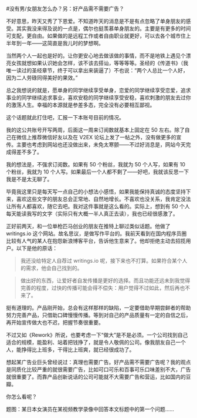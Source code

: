 #没有男/女朋友怎么办？另：好产品需不需要广告？

<!-- description: 第一问的答案在题图上，第二问邀请你来回答。 -->
<!-- date: 2012-04-14 -->

不好意思，昨天又秀了下恩爱。不知道昨天的消息是不是有点忽略了单身朋友的感受。其实我没来得及说的一点是，偶尔也挺羡慕单身朋友的。主要是有更多的时间可支配，更自由。如果做的是远程工作或者自由职业就更好，可以去各个城市住上半年到一年——这简直是我儿时的梦想啊。

当然两个人一起也是好的。让你更安心地去做该做的事情，而不是地铁上遇见个漂亮女孩就想如果认识她会怎样，该不该去搭讪，等等等等。圣经的《传道书》（我唯一读过的圣经章节，终于可以拿出来装逼了）不也说：“两个人总比一个人好，因为二人劳碌同得美好的果效。”

总之我想说的就是，愿单身的同学继续享受单身，恋爱的同学继续享受恋爱，追求事业的同学继续追求事业，喜欢安稳的同学继续享受安稳，喜欢刺激的朋友去过你的激荡人生。幸福的本源就是参差多态，完全没有必要相互鄙视。

这个话题就此打住吧，汇报一下本账号目前的情况。

我的这公共账号开写两周，后面这一周来订阅数就基本上固定在 50 左右。除了自己在微信上推荐微信好友以及在 V2EX 论坛上发了一帖之外，没有做更多的宣传。主要也考虑到网站也还没做出来，未免太寒颤——不过好消息是，网站今天完成得差不多了。

我的想法是，不强求订阅数。如果有 50 个粉丝，我就为 50 个人写，如果有 10 个粉丝，我就为 10 个人写。如果最后一个人都不剩了——好吧，我就该反思一下我是不是太无聊了。

毕竟我这里只是每天写一点自己的小想法小感悟，如果我能保持真诚的态度坚持下来，喜欢这些文字的朋友总会正常地、自然地增长。不喜欢也没关系，我肯定没法让所有人都喜欢，随它去吧。我对这件事就是这么看的。实际上，想到有 50 个人每天能读我写的文字（实际只有大概一半人真正去读），我也已经很感激了。

正好前两天，和一位单枪匹马创业的朋友在推特上聊过类似话题。他做了 writings.io 这个网站。故名思议，是做写作平台的。我前天看到在国内程序员圈比较有人气的某人在抱怨新浪博客平台，告诉他生意来了。他却拒绝主动去招揽用户。以下是他的原话：

> 我还没给特定人自荐过 writings.io 呢，接下来也不打算。如果符合某个人的需求，他会自己找到的。

> 做出好的东西，让爱好者自发传播是更好的选择。而且功能还远未到我觉得完善的程度，过快的传播可能会得不偿失：用户觉得不过如此，然后再也不来了。

挺有道理的。产品刚开始，总会有这样那样的缺陷，一定要借助早期尝鲜者的帮助努力完善产品，只借助口碑慢慢传播。等到对自己的产品质量有一定的自信之后，再开始宣传做大也不迟，把握节奏很重要。

不过又如《Rework》所说，也要考虑一下“做大”是不是必须。一个公司找到自己适合的规模，能盈利、站着把钱挣了，就是令人敬佩的公司。像我朋友自己一个人，能挣得比上班多，干得比上班爽，就已经很成功了。

想起某广告业巨头曾经说过：真理也需要广告。好产品需不需要广告呢？我的观点是同质化比较严重的就很需要广告，比如可口可乐和百事可乐口味差别不大，广告就很重要了。而靠产品创新说话的公司可能就不大需要广告和营运，比如国内的豆瓣。

你怎么看呢？

题图：某日本女演员在某视频教学录像中回答本文标题中的第一个问题……
